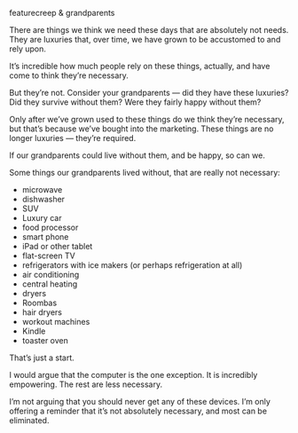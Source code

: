 featurecreep & grandparents

There are things we think we need these days that are absolutely not needs.
They are luxuries that, over time, we have grown to be accustomed to and rely
upon.

It’s incredible how much people rely on these things, actually, and have come
to think they’re necessary.

But they’re not. Consider your grandparents — did they have these luxuries? Did
they survive without them? Were they fairly happy without them?

Only after we’ve grown used to these things do we think they’re necessary, but
that’s because we’ve bought into the marketing. These things are no longer
luxuries — they’re required.

If our grandparents could live without them, and be happy, so can we.

Some things our grandparents lived without, that are really not necessary:

* microwave
* dishwasher
* SUV
* Luxury car
* food processor
* smart phone
* iPad or other tablet
* flat-screen TV
* refrigerators with ice makers (or perhaps refrigeration at all)
* air conditioning
* central heating
* dryers
* Roombas
* hair dryers
* workout machines
* Kindle
* toaster oven

That’s just a start.

I would argue that the computer is the one exception. It is incredibly
empowering. The rest are less necessary.

I’m not arguing that you should never get any of these devices. I’m only
offering a reminder that it’s not absolutely necessary, and most can be
eliminated.
